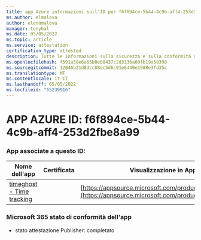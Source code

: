 ```yaml
---
title: app Azure informazioni sull'ID per f6f894ce-5b44-4c9b-aff4-253d2fbe8a99
ms.author: elmalova
author: elenamalova
manager: tonybal
ms.date: 05/05/2022
ms.topic: article
ms.service: attestation
certification_type: attested
description: Tutte le informazioni sulla sicurezza e sulla conformità disponibili per f6f894ce-5b44-4c9b-aff4-253d2fbe8a99.
ms.openlocfilehash: f591a58e6a65b0e08437c2d3136a60fb19a58398
ms.sourcegitcommit: 12046b21d8dcc88ec5d6c91e6440e1988e3fd35c
ms.translationtype: MT
ms.contentlocale: it-IT
ms.lasthandoff: 05/05/2022
ms.locfileid: "65239916"
---
```

# <a name="azure-app-id-f6f894ce-5b44-4c9b-aff4-253d2fbe8a99"></a>APP AZURE ID: f6f894ce-5b44-4c9b-aff4-253d2fbe8a99


### <a name="apps-associated-with-this-id"></a>App associate a questo ID:
| **Nome dell'app** | **Certificata** | **Visualizzazione in AppSource** |
|--------------|---------------|-----------------------|
| [timeghost - Time tracking](../forward/WA200001532.md) |  | [https://appsource.microsoft.com/product/office/WA200001532](https://appsource.microsoft.com/product/office/WA200001532) |

### <a name="microsoft-365-app-compliance-status"></a>Microsoft 365 stato di conformità dell'app
- stato attestazione Publisher: completato

